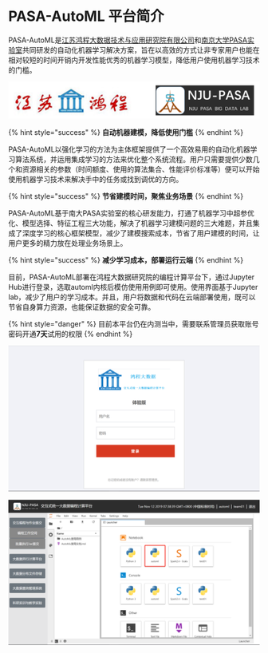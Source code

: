 # PASA-AutoML 平台简介

PASA-AutoML是[江苏鸿程大数据技术与应用研究院有限公司](http://www.jshcbd.com.cn/)和[南京大学PASA实验室](http://pasa-bigdata.nju.edu.cn/)共同研发的自动化机器学习解决方案，旨在以高效的方式让非专家用户也能在相对较短的时间开销内开发性能优秀的机器学习模型，降低用户使用机器学习技术的门槛。

![](.gitbook/assets/image%20%2838%29.png)

{% hint style="success" %}
**自动机器建模，降低使用门槛**
{% endhint %}

PASA-AutoML以强化学习的方法为主体框架提供了一个高效易用的自动化机器学习算法系统，并运用集成学习的方法来优化整个系统流程。用户只需要提供少数几个和资源相关的参数（时间额度、使用的算法集合、性能评价标准等）便可以开始使用机器学习技术来解决手中的任务或找到调优的方向。

{% hint style="success" %}
**节省建模时间，聚焦业务场景**
{% endhint %}

PASA-AutoML基于南大PASA实验室的核心研发能力，打通了机器学习中超参优化、模型选择、特征工程三大功能，解决了机器学习建模问题的三大难题，并且集成了深度学习的核心框架模型，减少了建模搜索成本，节省了用户建模的时间，让用户更多的精力放在处理业务场景上。

{% hint style="success" %}
**减少学习成本，部署运行云端**
{% endhint %}

目前，PASA-AutoML部署在鸿程大数据研究院的编程计算平台下，通过Jupyter Hub进行登录，选取automl内核后模仿使用用例即可使用。使用界面基于Jupyter lab，减少了用户的学习成本。并且，用户将数据和代码在云端部署使用，既可以节省自身算力资源，也能保证数据的安全可靠。

{% hint style="danger" %}
目前本平台仍在内测当中，需要联系管理员获取账号密码开通**7天**试用的权限
{% endhint %}

![PASA-AutoML&#x5E73;&#x53F0;&#x73AF;&#x5883;](.gitbook/assets/image%20%2822%29.png)

![PASA-AutoML&#x5185;&#x6838;&#x4F7F;&#x7528;](.gitbook/assets/image%20%2818%29.png)


